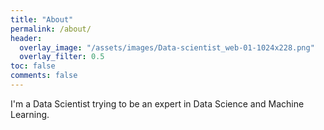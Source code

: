 ```yaml
---
title: "About"
permalink: /about/
header:
  overlay_image: "/assets/images/Data-scientist_web-01-1024x228.png"
  overlay_filter: 0.5
toc: false
comments: false
---
```


I'm a Data Scientist trying to be an expert in Data Science and Machine Learning.
